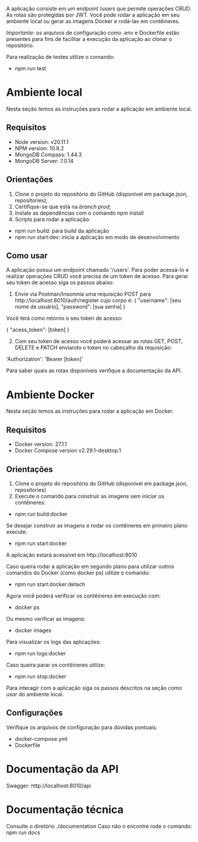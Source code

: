 A aplicação consiste em um endpoint /users que permite operações CRUD. 
As rotas são protegidas por JWT.
Você pode rodar a aplicação em seu ambiente local ou gerar as imagens Docker e rodá-las em contêineres.

*Importante*: os arquivos de configuração como .env e Dockerfile estão presentes para fins de facilitar a execução da aplicação ao clonar o repositório.

Para realização de testes utilize o comando:

- npm run test

# Ambiente local

Nesta seção temos as instruções para rodar a aplicação em ambiente local.

## Requisitos
- Node version: v20.11.1
- NPM version: 10.8.2
- MongoDB Compass: 1.44.3
- MongoDB Server: 7.0.14

## Orientações

1. Clone o projeto do repositório do GitHub (disponível em package.json, repositories);
2. Certifique-se que está na _branch_ *prod*;
3. Instale as dependências com o comando npm install
4. Scripts para rodar a aplicação:

- npm run build: para build da aplicação
- npm run start:dev: inicia a aplicação em modo de desenvolvimento

## Como usar
A aplicação possui um endpoint chamado '/users'. Para poder acessá-lo e realizar operações CRUD você precisa de um token de acesso. 
Para gerar seu token de acesso siga os passos abaixo:

1. Envie via Postman/Insomnia uma requisição POST para http://localhost:8010/auth/register cujo corpo é:
{
    "username": [seu nome de usuário],
    "password": [sua senha]
}

Você terá como retorno o seu token de acesso:

{
    "acess_token": [token]
}

2. Com seu token de acesso você poderá acessar as rotas GET, POST, DELETE e PATCH enviando o token no cabeçalho da requisição:

'Authorization': 'Bearer [token]'

Para saber quais as rotas disponíveis verifique a documentação da API.


# Ambiente Docker

Nesta seção temos as instruções para rodar a aplicação em Docker.

## Requisitos

- Docker version: 27.1.1
- Docker Compose version v2.29.1-desktop.1

## Orientações

1. Clone o projeto do repositório do GitHub (disponível em package.json, repositories)
2. Execute o comando para construir as imagens sem iniciar os contêineres:

- npm run build:docker

Se desejar construir as imagens e rodar os contêineres em primeiro plano execute:

- npm run start:docker 

A aplicação estará acessível em http://localhost:8010

Caso queira rodar a aplicação em segundo plano para utilizar outros comandos do Docker (como docker ps) utilize o comando:

- npm run start:docker:detach

Agora você poderá verificar os contêineres em execução com:

- docker ps

Ou mesmo verificar as imagens:

- docker images

Para visualizar os logs das aplicações:

- npm run logs:docker

Caso queira parar os contêineres utilize:

- npm run stop:docker

Para interagir com a aplicação siga os passos descritos na seção *como usar* do ambiente local.

## Configurações
Verifique os arquivos de configuração para dúvidas pontuais:

- docker-compose.yml
- Dockerfile


# Documentação da API
Swagger: http://localhost:8010/api

# Documentação técnica

Consulte o diretório ./documentation 
Caso não o encontre rode o comando: npm run docs